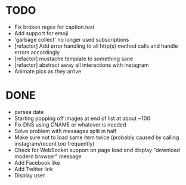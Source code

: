 # TODO

- Fix broken regex for caption.text
- Add support for emoji
- 'garbage collect' no longer used subscriptions
- [refactor] Add error handling to all http(s) method calls and handle errors accordingly
- [refactor] mustache template to something sane
- [refactor] abstract away all interactions with instagram
- Animate pics as they arrive

# DONE
- parsea date
- Starting popping off images at end of list at about ~100
- Fix DNS using CNAME or whatever is needed
- Solve problem with messages split in half
- Make sure not to load same item twice (probably caused by calling instagram/recent too frequently)
- Check for WebSocket support on page load and display "download modern browser" message
- Add Facebook like
- Add Twitter link
- Display user.
